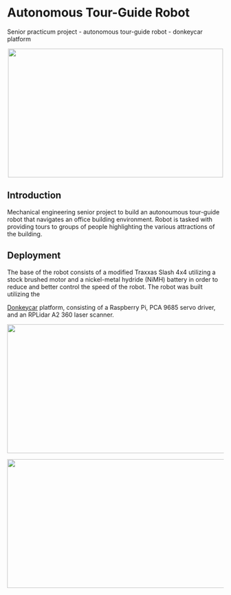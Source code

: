 <h1 align="left">  Autonomous Tour-Guide Robot  </h1>
<p align="left"> Senior practicum project - autonomous tour-guide robot - donkeycar platform </p>

<p align="center">
  <img width="500" height="300" src="https://github.com/weretew/Autonomous-Tour-Guide-Robot/blob/master/tour_guide_robot.gif?raw=true">
</p>


<h2 align="left"> Introduction </h2>
<p align="left"> Mechanical engineering senior project to build an autonoumous tour-guide robot that navigates an office building environment. Robot is tasked with providing tours to groups of people highlighting the various attractions of the building. </p>


<h2 align="left"> Deployment </h2>
<p align="left"> The base of the robot consists of a modified Traxxas Slash 4x4 utilizing a stock brushed motor and a nickel-metal hydride (NiMH) battery in order to reduce and better control the speed of the robot. The robot was built utilizing the
  
[Donkeycar](https://github.com/wroscoe/donkey) platform, consisting of a Raspberry Pi, PCA 9685 servo driver, and an RPLidar A2 360 laser scanner.</p>


<p align="center">
  <img width ="700" height="300" src="https://github.com/weretew/Autonomous-Tour-Guide-Robot/blob/master/lstm_steering_plot.png?raw=true"
</p>

<p align="center">
  <img width="700" height="300" src="https://github.com/weretew/Autonomous-Tour-Guide-Robot/blob/master/model_accuracy_comparison.png?raw=true"
       </p>
